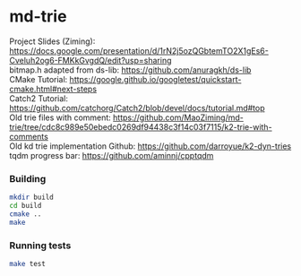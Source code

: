 # md-trie
Project Slides (Ziming): https://docs.google.com/presentation/d/1rN2j5ozQGbtemTO2X1gEs6-Cveluh2og6-FMKkGvgdQ/edit?usp=sharing  
bitmap.h adapted from ds-lib: https://github.com/anuragkh/ds-lib  
CMake Tutorial: https://google.github.io/googletest/quickstart-cmake.html#next-steps  
Catch2 Tutorial: https://github.com/catchorg/Catch2/blob/devel/docs/tutorial.md#top  
Old trie files with comment: https://github.com/MaoZiming/md-trie/tree/cdc8c989e50ebedc0269df94438c3f14c03f7115/k2-trie-with-comments  
Old kd trie implementation Github: https://github.com/darroyue/k2-dyn-tries  
tqdm progress bar: https://github.com/aminnj/cpptqdm

### Building

```bash
mkdir build
cd build
cmake ..
make
```

### Running tests

```bash
make test
```
